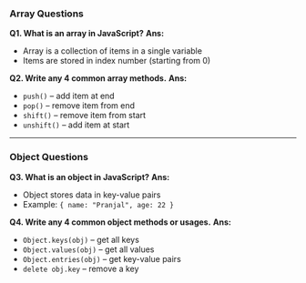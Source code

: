 ### **Array Questions**

**Q1. What is an array in JavaScript?**
**Ans:**

* Array is a collection of items in a single variable
* Items are stored in index number (starting from 0)

**Q2. Write any 4 common array methods.**
**Ans:**

* `push()` – add item at end
* `pop()` – remove item from end
* `shift()` – remove item from start
* `unshift()` – add item at start

---

### **Object Questions**

**Q3. What is an object in JavaScript?**
**Ans:**

* Object stores data in key-value pairs
* Example: `{ name: "Pranjal", age: 22 }`

**Q4. Write any 4 common object methods or usages.**
**Ans:**

* `Object.keys(obj)` – get all keys
* `Object.values(obj)` – get all values
* `Object.entries(obj)` – get key-value pairs
* `delete obj.key` – remove a key


